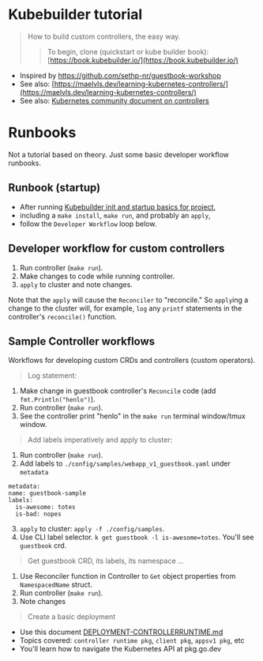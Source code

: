 # Kubebuilder tutorial

> How to build custom controllers, the easy way.
>> To begin, clone (quickstart or kube builder book): [https://book.kubebuilder.io/](https://book.kubebuilder.io/)

- Inspired by https://github.com/sethp-nr/guestbook-workshop
- See also: [https://maelvls.dev/learning-kubernetes-controllers/](https://maelvls.dev/learning-kubernetes-controllers/)
- See also: [Kubernetes community document on controllers](https://github.com/kubernetes/community/blob/712590c108bd4533b80e8f2753cadaa617d9bdf2/contributors/devel/sig-api-machinery/controllers.md)

# Runbooks
Not a tutorial based on theory. Just some basic developer workflow runbooks.
## Runbook (startup)
- After running [Kubebuilder init and startup basics for project](./INIT.md),
- including a `make install`, `make run`, and probably an `apply`,
- follow the `Developer Workflow` loop below.
## Developer workflow for custom controllers
1. Run controller (`make run`).
2. Make changes to code while running controller.
3. `apply` to cluster and note changes.

Note that the `apply` will cause the `Reconciler` to "reconcile." So `apply`ing a change to the cluster will, for example, `log` any `printf` statements in the controller's `reconcile()` function.

## Sample Controller workflows
Workflows for developing custom CRDs and controllers (custom operators).

> Log statement:
1. Make change in guestbook controller's `Reconcile` code (add `fmt.Println("henlo")`).
2. Run controller (`make run`).
3. See the controller print "henlo" in the `make run` terminal window/tmux window.

>  Add labels imperatively and apply to cluster:
1. Run controller (`make run`).
2. Add labels to `./config/samples/webapp_v1_guestbook.yaml` under `metadata`
  ```
  metadata:
  name: guestbook-sample
  labels:
    is-awesome: totes
    is-bad: nopes
  ```
3. `apply` to cluster: `apply -f ./config/samples`.
4. Use CLI label selector. `k get guestbook -l is-awesome=totes`. You'll see `guestbook` crd.

> Get guestbook CRD, its labels, its namespace ...
1. Use Reconciler function in Controller to `Get` object properties from `NamespacedName` struct.
2. Run controller (`make run`).
3. Note changes

> Create a basic deployment
- Use this document [DEPLOYMENT-CONTROLLERRUNTIME.md](DEPLOYMENT-CONTROLLERRUNTIME.md)
- Topics covered: `controller runtime pkg`, `client pkg`, `appsv1 pkg`, etc
- You'll learn how to navigate the Kubernetes API at pkg.go.dev
